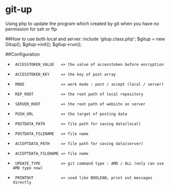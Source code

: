 # git-up
Using php to update the program which created by git when you have no permission for ssh or ftp

##How to use
both local and server:
include 'gitup.class.php';
$gitup = new Gitup();
$gitup->init();
$gitup->run();

##Configuration
 *      ACCESSTOKEN_VALUE   => the value of accesstoken before encryption
 *      ACCESSTOKEN_KEY     => the key of post array
 *      MODE                => work mode : post / accept (local / server)
 *      REP_ROOT            => the root path of local repository
 *      SERVER_ROOT         => the root path of website on server
 *      PUSH_URL            => the target of posting data
 *      POSTDATA_PATH       => file path for saving data(local)
 *      POSTDATA_FILENAME   => file name
 *      ACCEPTDATA_PATH     => file path for saving data(server)
 *      ACCEPTDATA_FILENAME => file name
 *      UPDATE_TYPE         => git command type : AMD / ALL (only can use AMD type now)
 *      PRINTOUT            => used like BOOLEAN, print out messages directly
